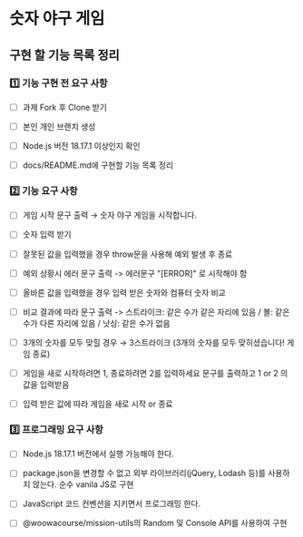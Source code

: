 # 숫자 야구 게임

## 구현 할 기능 목록 정리

### 1️⃣ 기능 구현 전 요구 사항

- [ ] 과제 Fork 후 Clone 받기
- [ ] 본인 개인 브랜치 생성
- [ ] Node.js 버전 18.17.1 이상인지 확인
- [ ] docs/README.md에 구현할 기능 목록 정리


### 2️⃣ 기능 요구 사항


- [ ] 게임 시작 문구 출력 → 숫자 야구 게임을 시작합니다. 
- [ ] 숫자 입력 받기
- [ ] 잘못된 값을 입력했을 경우 throw문을 사용해 예외 발생 후 종료
- [ ] 예외 상황시 에러 문구 출력 -> 에러문구 "[ERROR]" 로 시작해야 함
- [ ] 올바른 값을 입력했을 경우 입력 받은 숫자와 컴퓨터 숫자 비교
- [ ] 비교 결과에 따라 문구 출력 -> 스트라이크: 같은 수가 같은 자리에 있음 /  볼: 같은 수가 다른 자리에 있음 / 낫싱: 같은 수가 없음
- [ ] 3개의 숫자를 모두 맞힐 경우 → 3스트라이크 (3개의 숫자를 모두 맞히셨습니다! 게임 종료)
- [ ] 게임을 새로 시작하려면 1, 종료하려면 2를 입력하세요 문구를 출력하고 1 or 2 의 값을 입력받음
- [ ] 입력 받은 값에 따라 게임을 새로 시작 or 종료


### 3️⃣ 프로그래밍 요구 사항


- [ ] Node.js 18.17.1 버전에서 실행 가능해야 한다. 
- [ ] package.json을 변경할 수 없고 외부 라이브러리(jQuery, Lodash 등)를 사용하지 않는다. 순수 vanila JS로 구현
- [ ] JavaScript 코드 컨벤션을 지키면서 프로그래밍 한다.
- [ ] @woowacourse/mission-utils의 Random 및 Console API를 사용하여 구현

